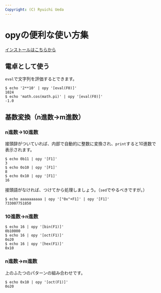 ```yaml
---
Copyright: (C) Ryuichi Ueda
---
```


# opyの便利な使い方集

[インストールはこちらから](https://github.com/ryuichiueda/opy)

## 電卓として使う

`eval`で文字列を評価するとできます。

```
$ echo '2**10' | opy '[eval(F0)]'
1024
$ echo 'math.cos(math.pi)' | opy '[eval(F0)]'
-1.0
```

## 基数変換（n進数→m進数）

### n進数→10進数

接頭辞がついていれば、内部で自動的に整数に変換され、`print`すると10進数で表示されます。

```
$ echo 0b11 | opy '[F1]'
3
$ echo 0o10 | opy '[F1]'
8
$ echo 0x10 | opy '[F1]'
16
```

接頭語がなければ、つけてから処理しましょう。（`sed`でやるべきですが。）

```
$ echo aaaaaaaaaa | opy '["0x"+F1]' | opy '[F1]'
733007751850
```

### 10進数→n進数

```
$ echo 16 | opy '[bin(F1)]'
0b10000
$ echo 16 | opy '[oct(F1)]'
0o20
$ echo 16 | opy '[hex(F1)]'
0x10
```

### n進数→m進数


上のふたつのパターンの組み合わせです。

```
$ echo 0x10 | opy '[oct(F1)]'
0o20
```
